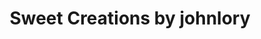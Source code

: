 ---
title: "Sweet Creations by johnlory"
url: /sherwood-park/sweet-creations-by-johnlory/
shop: bakery
---